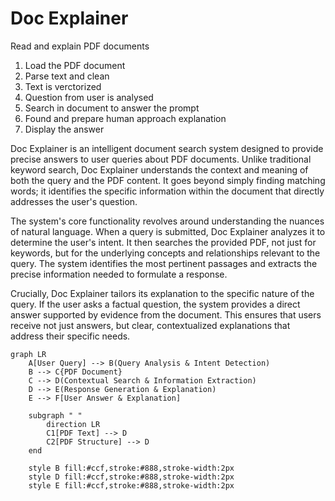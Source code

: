 # Doc Explainer
Read and explain PDF documents 
1. Load the PDF document
2. Parse text and clean
3. Text is verctorized
4. Question from user is analysed
5. Search in document to answer the prompt
6. Found and prepare human approach explanation
7. Display the answer

Doc Explainer is an intelligent document search system designed to provide precise answers to user queries about PDF documents.  Unlike traditional keyword search, Doc Explainer understands the context and meaning of both the query and the PDF content.  It goes beyond simply finding matching words; it identifies the specific information within the document that directly addresses the user's question.

The system's core functionality revolves around understanding the nuances of natural language. When a query is submitted, Doc Explainer analyzes it to determine the user's intent.  It then searches the provided PDF, not just for keywords, but for the underlying concepts and relationships relevant to the query.  The system identifies the most pertinent passages and extracts the precise information needed to formulate a response.

Crucially, Doc Explainer tailors its explanation to the specific nature of the query.  If the user asks a factual question, the system provides a direct answer supported by evidence from the document. This ensures that users receive not just answers, but clear, contextualized explanations that address their specific needs.

```mermaid
graph LR
    A[User Query] --> B(Query Analysis & Intent Detection)
    B --> C{PDF Document}
    C --> D(Contextual Search & Information Extraction)
    D --> E(Response Generation & Explanation)
    E --> F[User Answer & Explanation]

    subgraph " "
        direction LR
        C1[PDF Text] --> D
        C2[PDF Structure] --> D
    end

    style B fill:#ccf,stroke:#888,stroke-width:2px
    style D fill:#ccf,stroke:#888,stroke-width:2px
    style E fill:#ccf,stroke:#888,stroke-width:2px

